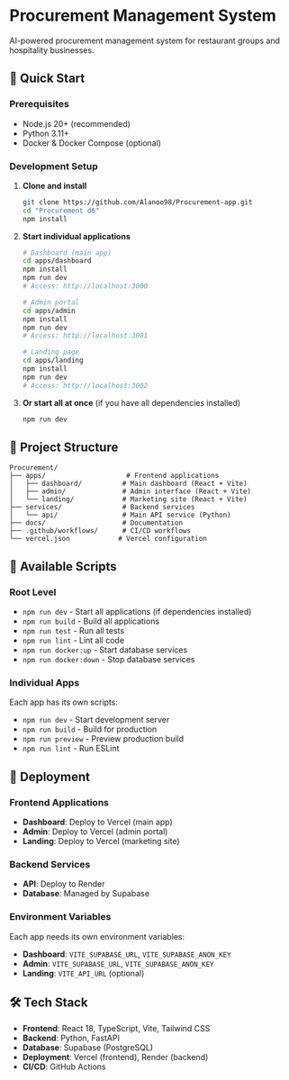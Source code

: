 # Procurement Management System

AI-powered procurement management system for restaurant groups and hospitality businesses.

## 🚀 Quick Start

### Prerequisites
- Node.js 20+ (recommended)
- Python 3.11+
- Docker & Docker Compose (optional)

### Development Setup

1. **Clone and install**
   ```bash
   git clone https://github.com/Alanoo98/Procurement-app.git
   cd "Procurement d6"
   npm install
   ```

2. **Start individual applications**
   ```bash
   # Dashboard (main app)
   cd apps/dashboard
   npm install
   npm run dev
   # Access: http://localhost:3000
   
   # Admin portal
   cd apps/admin
   npm install
   npm run dev
   # Access: http://localhost:3001
   
   # Landing page
   cd apps/landing
   npm install
   npm run dev
   # Access: http://localhost:3002
   ```

3. **Or start all at once** (if you have all dependencies installed)
   ```bash
   npm run dev
   ```

## 📁 Project Structure

```
Procurement/
├── apps/                    # Frontend applications
│   ├── dashboard/          # Main dashboard (React + Vite)
│   ├── admin/              # Admin interface (React + Vite)
│   └── landing/            # Marketing site (React + Vite)
├── services/               # Backend services
│   └── api/                # Main API service (Python)
├── docs/                   # Documentation
├── .github/workflows/      # CI/CD workflows
└── vercel.json            # Vercel configuration
```

## 🔧 Available Scripts

### Root Level
- `npm run dev` - Start all applications (if dependencies installed)
- `npm run build` - Build all applications
- `npm run test` - Run all tests
- `npm run lint` - Lint all code
- `npm run docker:up` - Start database services
- `npm run docker:down` - Stop database services

### Individual Apps
Each app has its own scripts:
- `npm run dev` - Start development server
- `npm run build` - Build for production
- `npm run preview` - Preview production build
- `npm run lint` - Run ESLint

## 🚀 Deployment

### Frontend Applications
- **Dashboard**: Deploy to Vercel (main app)
- **Admin**: Deploy to Vercel (admin portal)
- **Landing**: Deploy to Vercel (marketing site)

### Backend Services
- **API**: Deploy to Render
- **Database**: Managed by Supabase

### Environment Variables
Each app needs its own environment variables:
- **Dashboard**: `VITE_SUPABASE_URL`, `VITE_SUPABASE_ANON_KEY`
- **Admin**: `VITE_SUPABASE_URL`, `VITE_SUPABASE_ANON_KEY`
- **Landing**: `VITE_API_URL` (optional)

## 🛠️ Tech Stack

- **Frontend**: React 18, TypeScript, Vite, Tailwind CSS
- **Backend**: Python, FastAPI
- **Database**: Supabase (PostgreSQL)
- **Deployment**: Vercel (frontend), Render (backend)
- **CI/CD**: GitHub Actions

